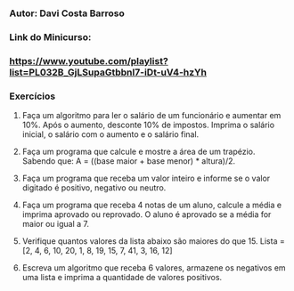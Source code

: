 ### Autor: Davi Costa Barroso
### Link do Minicurso:
### https://www.youtube.com/playlist?list=PL032B_GjLSupaGtbbnl7-iDt-uV4-hzYh

### Exercícios

1) Faça um algoritmo para ler o salário de um funcionário e aumentar em 10%. Após o aumento, desconte 10% de impostos. Imprima o salário inicial, o salário com o aumento e o salário final. 

2) Faça um programa que calcule e mostre a área de um trapézio. Sabendo que: A = ((base maior + base menor) * altura)/2. 

3) Faça um programa que receba um valor inteiro e informe se o valor digitado é positivo, negativo ou neutro.

4) Faça um programa que receba 4 notas de um aluno, calcule a média e imprima aprovado ou reprovado. O aluno é aprovado se a média for maior ou igual a 7.

5) Verifique quantos valores da lista abaixo são maiores do que 15. Lista = [2, 4, 6, 10, 20, 1, 8, 19, 15, 7, 41, 3, 16, 12]

6) Escreva um algoritmo que receba 6 valores, armazene os negativos em uma lista e imprima a quantidade de valores positivos.
